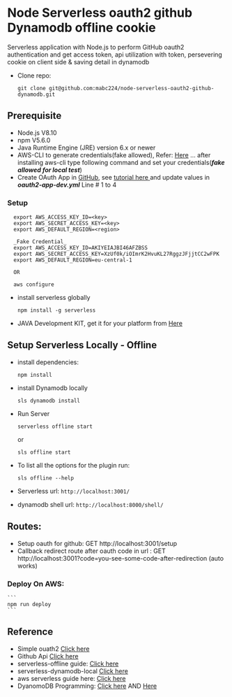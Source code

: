 # Node Serverless oauth2 github Dynamodb offline cookie

Serverless application with Node.js to perform GitHub oauth2 authentication and get access token, api utilization with token, persevering cookie on client side & saving detail in dynamodb

* Clone repo:

    ```
    git clone git@github.com:mabc224/node-serverless-oauth2-github-dynamodb.git
    ```


## Prerequisite

* Node.js V8.10
* npm V5.6.0
* Java Runtime Engine (JRE) version 6.x or newer
* AWS-CLI to generate credentials(fake allowed), Refer: [Here](https://docs.aws.amazon.com/cli/latest/userguide/cli-install-macos.html) ... after installing aws-cli type following command and set your credentials(***fake allowed for local test***)
* Create OAuth App in [GitHub](https://github.com/settings/developers), see [tutorial here ](https://developer.github.com/apps/building-oauth-apps/creating-an-oauth-app/) and update values in ***oauth2-app-dev.yml*** Line # 1 to 4

### Setup

```
  export AWS_ACCESS_KEY_ID=<key>
  export AWS_SECRET_ACCESS_KEY=<key>
  export AWS_DEFAULT_REGION=<region>

  _Fake Credential_
  export AWS_ACCESS_KEY_ID=AKIYEIAJBI46AFZBSS
  export AWS_SECRET_ACCESS_KEY=XzUf0k/iOImrK2HvuKL27RggzJFjjtCC2wFPK
  export AWS_DEFAULT_REGION=eu-central-1

  OR

  aws configure
 ``` 


* install serverless globally

  ```
  npm install -g serverless
  ```

* JAVA Development KIT, get it for your platform from [Here](http://www.oracle.com/technetwork/java/javase/downloads/index.html)

## Setup Serverless Locally - Offline

* install dependencies:

    ```
    npm install
    ```

* install Dynamodb locally
  ```
  sls dynamodb install
  ```

* Run Server

    ```
    serverless offline start
    ```

    or

    ```
    sls offline start
    ```

- To list all the options for the plugin run:
    
    ```
    sls offline --help
    ```

- Serverless url: ```http://localhost:3001/```
- dynamodb shell url: ```http://localhost:8000/shell/```

## Routes:

  - Setup oauth for github: GET http://localhost:3001/setup
  - Callback redirect route after oauth code in url : GET http://localhost:3001?code=you-see-some-code-after-redirection (auto works)

### Deploy On AWS:

    ```
    npm run deploy
    ```

## Reference

* Simple ouath2 [Click here](https://www.npmjs.com/package/simple-oauth2)
* Github Api [Click here](https://developer.github.com/v3/)
* serverless-offline guide: [Click here](https://www.npmjs.com/package/serverless-offline)
* serverless-dynamodb-local [Click here](https://www.npmjs.com/package/serverless-dynamodb-local)
* aws serverless guide here: [Click here](https://serverless.com/framework/docs/providers/fn/guide/quick-start/)
* DyanomoDB Programming: [Click here](https://docs.aws.amazon.com/amazondynamodb/latest/developerguide/GettingStarted.NodeJs.04.html) AND [Here](https://docs.aws.amazon.com/sdk-for-javascript/v2/developer-guide/dynamodb-example-table-read-write.html)
